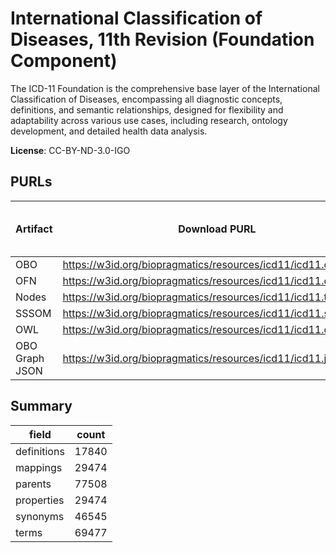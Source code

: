 # International Classification of Diseases, 11th Revision (Foundation Component)

The ICD-11 Foundation is the comprehensive base layer of the International Classification of Diseases, encompassing all diagnostic concepts, definitions, and semantic relationships, designed for flexibility and adaptability across various use cases, including research, ontology development, and detailed health data analysis.

**License**: CC-BY-ND-3.0-IGO

## PURLs

| Artifact       | Download PURL                                                  | Latest Versioned Download PURL   |
|----------------|----------------------------------------------------------------|----------------------------------|
| OBO            | https://w3id.org/biopragmatics/resources/icd11/icd11.obo       |                                  |
| OFN            | https://w3id.org/biopragmatics/resources/icd11/icd11.ofn       |                                  |
| Nodes          | https://w3id.org/biopragmatics/resources/icd11/icd11.tsv       |                                  |
| SSSOM          | https://w3id.org/biopragmatics/resources/icd11/icd11.sssom.tsv |                                  |
| OWL            | https://w3id.org/biopragmatics/resources/icd11/icd11.owl       |                                  |
| OBO Graph JSON | https://w3id.org/biopragmatics/resources/icd11/icd11.json      |                                  |

## Summary

| field       |   count |
|-------------|---------|
| definitions |   17840 |
| mappings    |   29474 |
| parents     |   77508 |
| properties  |   29474 |
| synonyms    |   46545 |
| terms       |   69477 |
